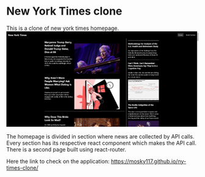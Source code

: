 # New York Times clone 
This is a clone of new york times homepage.
![Alt text](image.png)

The homepage is divided in section where news are collected by API calls. Every section has its respective react component which makes the API call.
There is a second page built using react-router.

Here the link to check on the application:
https://mosky117.github.io/ny-times-clone/